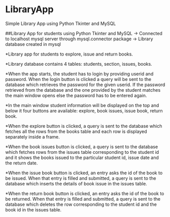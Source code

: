 # LibraryApp
Simple Library App using Python Tkinter and MySQL

##Library App for students using Python Tkinter and MySQL -> Connected to localhost mysql server through mysql.connector package -> Library database created in mysql

*Library app for students to explore, issue and return books.

*Library database contains 4 tables: students, section, issues, books.

*When the app starts, the student has to login by providing userid and password. When the login button is clicked a query will be sent to the database which retrieves the password for the given userid. If the password retrieved from the database and the one provided by the student matches the main window opens else the password has to be entered again.

*In the main window student information will be displayed on the top and below it four buttons are available: explore, book issues, issue book, return book.

*When the explore button is clicked, a query is sent to the database which fetches all the rows from the books table and each row is displayed separately inside a frame.

*When the book issues button is clicked, a query is sent to the database which fetches rows from the issues table corresponding to the student id and it shows the books issued to the particular student id, issue date and the return date.

*When the issue book button is clicked, an entry asks the id of the book to be issued. When that entry is filled and submitted, a query is sent to the database which inserts the details of book issue in the issues table.

*When the return book button is clicked, an entry asks the id of the book to be returned. When that entry is filled and submitted, a query is sent to the database which deletes the row corresponding to the student id and the book id in the issues table.
